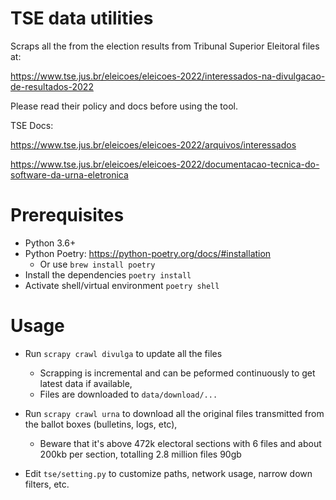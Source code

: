# TSE data utilities

Scraps all the from the election results from Tribunal Superior Eleitoral files at:

https://www.tse.jus.br/eleicoes/eleicoes-2022/interessados-na-divulgacao-de-resultados-2022

Please read their policy and docs before using the tool.

TSE Docs:

https://www.tse.jus.br/eleicoes/eleicoes-2022/arquivos/interessados

https://www.tse.jus.br/eleicoes/eleicoes-2022/documentacao-tecnica-do-software-da-urna-eletronica

# Prerequisites
- Python 3.6+
- Python Poetry: https://python-poetry.org/docs/#installation 
  - Or use `brew install poetry`
- Install the dependencies `poetry install`
- Activate shell/virtual environment `poetry shell`

# Usage
- Run `scrapy crawl divulga` to update all the files
  - Scrapping is incremental and can be peformed continuously to get latest data if available, 
  - Files are downloaded to `data/download/...`

- Run `scrapy crawl urna` to download all the original files transmitted from the ballot boxes (bulletins, logs, etc), 
  - Beware that it's above 472k electoral sections with 6 files and about 200kb per section, totalling 2.8 million files 90gb

- Edit `tse/setting.py` to customize paths, network usage, narrow down filters, etc.